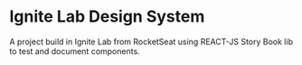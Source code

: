# Ignite Lab Design System
A project build in Ignite Lab from RocketSeat using REACT-JS Story Book lib to test and document components.
